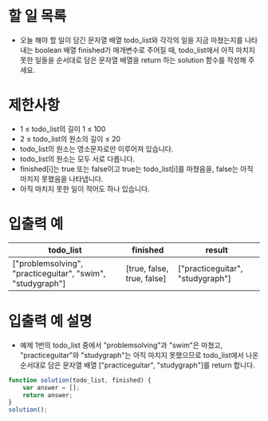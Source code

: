 # 할 일 목록
-  오늘 해야 할 일이 담긴 문자열 배열 todo_list와 각각의 일을 지금 마쳤는지를 나타내는 boolean 배열 finished가 매개변수로 주어질 때,
todo_list에서 아직 마치지 못한 일들을 순서대로 담은 문자열 배열을 return 하는 solution 함수를 작성해 주세요.

# 제한사항
- 1 ≤ todo_list의 길이 1 ≤ 100
- 2 ≤ todo_list의 원소의 길이 ≤ 20
- todo_list의 원소는 영소문자로만 이루어져 있습니다.
- todo_list의 원소는 모두 서로 다릅니다.
- finished[i]는 true 또는 false이고 true는 todo_list[i]를 마쳤음을, false는 아직 마치지 못했음을 나타냅니다.
- 아직 마치지 못한 일이 적어도 하나 있습니다.

# 입출력 예
| todo_list	| finished | result |
| --------- | -------- | ------ |
| ["problemsolving", "practiceguitar", "swim", "studygraph"] | [true, false, true, false] | ["practiceguitar", "studygraph"] |

# 입출력 예 설명
- 예제 1번의 todo_list 중에서 "problemsolving"과 "swim"은 마쳤고,
"practiceguitar"와 "studygraph"는 아직 마치지 못했으므로 todo_list에서 나온
순서대로 담은 문자열 배열 ["practiceguitar", "studygraph"]를 return 합니다.
  
```javascript
function solution(todo_list, finished) {
    var answer = [];
    return answer;
}
solution();
```
